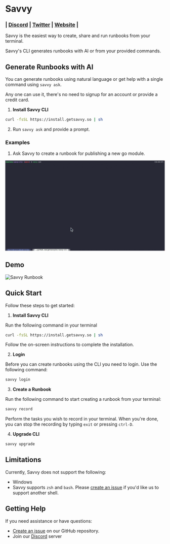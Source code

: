 # Savvy

<h3 align="left">
  | <a href="https://getsavvy.so/discord">Discord</a> |
  <a href="https://twitter.com/savvyoncall">Twitter</a> |
  <a href="https://www.getsavvy.so/">Website</a> |
</h3>

Savvy is the easiest way to create, share and run runbooks from your terminal.


Savvy's CLI generates runbooks with AI or from your provided commands.


## Generate Runbooks with AI

You can generate runbooks using natural language or get help with a single command using `savvy ask`.

Any one can use it, there's no need to signup for an account or provide a credit card.

1. **Install Savvy CLI**

```sh
curl -fsSL https://install.getsavvy.so | sh
```

2. Run `savvy ask` and provide a prompt.

### Examples

1. Ask Savvy to create a runbook for publishing a new go module.


![Ask Savvy to create a runbook for publishing a new go module.](demos/ask-runbook.gif)


## Demo

![Savvy Runbook](https://vhs.charm.sh/vhs-1UmW0o6uSztF6b76y92K2K.gif)

## Quick Start

Follow these steps to get started:

1. **Install Savvy CLI**

Run the following command in your terminal

```sh
curl -fsSL https://install.getsavvy.so | sh
```

Follow the on-screen instructions to complete the installation.

2. **Login**

Before you can create runbooks using the CLI you need to login. Use the following command:

```sh
savvy login
```

3. **Create a Runbook**

Run the following command to start creating a runbook from your terminal:

```sh
savvy record
```

Perform the tasks you wish to record in your terminal. When you're done, you can stop the recording by typing `exit` or pressing `ctrl-D`.

4. **Upgrade CLI**

```sh
savvy upgrade
```

## Limitations

Currently, Savvy does not support the following:

* Windows
* Savvy supports `zsh` and `bash`. Please [create an issue](https://github.com/getsavvyinc/savvy-cli/issues/new) if you'd like us to support another shell.

## Getting Help

If you need assistance or have questions:

* [Create an issue](https://github.com/getsavvyinc/savvy-cli/issues/new) on our GitHub repository.
* Join our [Discord](https://getsavvy.so/discord) server
